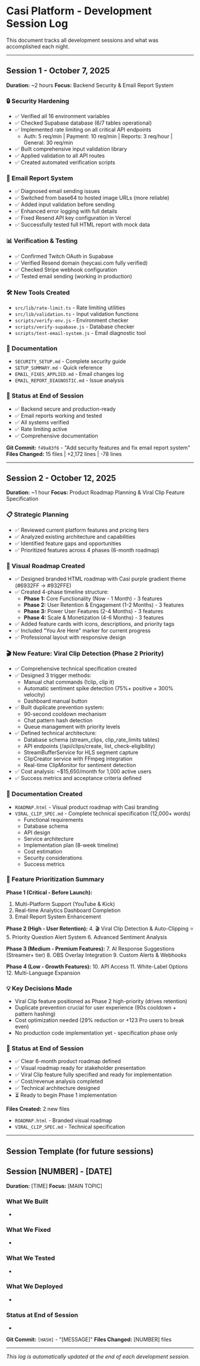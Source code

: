 # Casi Platform - Development Session Log

This document tracks all development sessions and what was accomplished each night.

---

## **Session 1 - October 7, 2025**
**Duration:** ~2 hours
**Focus:** Backend Security & Email Report System

### **🔒 Security Hardening**
- ✅ Verified all 16 environment variables
- ✅ Checked Supabase database (6/7 tables operational)
- ✅ Implemented rate limiting on all critical API endpoints
  - Auth: 5 req/min | Payment: 10 req/min | Reports: 3 req/hour | General: 30 req/min
- ✅ Built comprehensive input validation library
- ✅ Applied validation to all API routes
- ✅ Created automated verification scripts

### **📧 Email Report System**
- ✅ Diagnosed email sending issues
- ✅ Switched from base64 to hosted image URLs (more reliable)
- ✅ Added input validation before sending
- ✅ Enhanced error logging with full details
- ✅ Fixed Resend API key configuration in Vercel
- ✅ Successfully tested full HTML report with mock data

### **📊 Verification & Testing**
- ✅ Confirmed Twitch OAuth in Supabase
- ✅ Verified Resend domain (heycasi.com fully verified)
- ✅ Checked Stripe webhook configuration
- ✅ Tested email sending (working in production)

### **🛠️ New Tools Created**
- `src/lib/rate-limit.ts` - Rate limiting utilities
- `src/lib/validation.ts` - Input validation functions
- `scripts/verify-env.js` - Environment checker
- `scripts/verify-supabase.js` - Database checker
- `scripts/test-email-system.js` - Email diagnostic tool

### **📝 Documentation**
- `SECURITY_SETUP.md` - Complete security guide
- `SETUP_SUMMARY.md` - Quick reference
- `EMAIL_FIXES_APPLIED.md` - Email changes log
- `EMAIL_REPORT_DIAGNOSTIC.md` - Issue analysis

### **🎯 Status at End of Session**
- ✅ Backend secure and production-ready
- ✅ Email reports working and tested
- ✅ All systems verified
- ✅ Rate limiting active
- ✅ Comprehensive documentation

**Git Commit:** `f49a83f6` - "Add security features and fix email report system"
**Files Changed:** 15 files | +2,172 lines | -78 lines

---

## **Session 2 - October 12, 2025**
**Duration:** ~1 hour
**Focus:** Product Roadmap Planning & Viral Clip Feature Specification

### **📋 Strategic Planning**
- ✅ Reviewed current platform features and pricing tiers
- ✅ Analyzed existing architecture and capabilities
- ✅ Identified feature gaps and opportunities
- ✅ Prioritized features across 4 phases (6-month roadmap)

### **🎨 Visual Roadmap Created**
- ✅ Designed branded HTML roadmap with Casi purple gradient theme (#6932FF → #932FFE)
- ✅ Created 4-phase timeline structure:
  - **Phase 1:** Core Functionality (Now - 1 Month) - 3 features
  - **Phase 2:** User Retention & Engagement (1-2 Months) - 3 features
  - **Phase 3:** Power User Features (2-4 Months) - 3 features
  - **Phase 4:** Scale & Monetization (4-6 Months) - 3 features
- ✅ Added feature cards with icons, descriptions, and priority tags
- ✅ Included "You Are Here" marker for current progress
- ✅ Professional layout with responsive design

### **🎬 New Feature: Viral Clip Detection (Phase 2 Priority)**
- ✅ Comprehensive technical specification created
- ✅ Designed 3 trigger methods:
  - Manual chat commands (!clip, clip it)
  - Automatic sentiment spike detection (75%+ positive + 300% velocity)
  - Dashboard manual button
- ✅ Built duplicate prevention system:
  - 90-second cooldown mechanism
  - Chat pattern hash detection
  - Queue management with priority levels
- ✅ Defined technical architecture:
  - Database schema (stream_clips, clip_rate_limits tables)
  - API endpoints (/api/clips/create, list, check-eligibility)
  - StreamBufferService for HLS segment capture
  - ClipCreator service with FFmpeg integration
  - Real-time ClipMonitor for sentiment detection
- ✅ Cost analysis: ~$15,650/month for 1,000 active users
- ✅ Success metrics and acceptance criteria defined

### **📝 Documentation Created**
- `ROADMAP.html` - Visual product roadmap with Casi branding
- `VIRAL_CLIP_SPEC.md` - Complete technical specification (12,000+ words)
  - Functional requirements
  - Database schema
  - API design
  - Service architecture
  - Implementation plan (8-week timeline)
  - Cost estimation
  - Security considerations
  - Success metrics

### **🎯 Feature Prioritization Summary**
**Phase 1 (Critical - Before Launch):**
1. Multi-Platform Support (YouTube & Kick)
2. Real-time Analytics Dashboard Completion
3. Email Report System Enhancement

**Phase 2 (High - User Retention):**
4. 🎬 Viral Clip Detection & Auto-Clipping ⭐
5. Priority Question Alert System
6. Advanced Sentiment Analysis

**Phase 3 (Medium - Premium Features):**
7. AI Response Suggestions (Streamer+ tier)
8. OBS Overlay Integration
9. Custom Alerts & Webhooks

**Phase 4 (Low - Growth Features):**
10. API Access
11. White-Label Options
12. Multi-Language Expansion

### **💡 Key Decisions Made**
- Viral Clip feature positioned as Phase 2 high-priority (drives retention)
- Duplicate prevention crucial for user experience (90s cooldown + pattern hashing)
- Cost optimization needed (29% reduction or +123 Pro users to break even)
- No production code implementation yet - specification phase only

### **🎯 Status at End of Session**
- ✅ Clear 6-month product roadmap defined
- ✅ Visual roadmap ready for stakeholder presentation
- ✅ Viral Clip feature fully specified and ready for implementation
- ✅ Cost/revenue analysis completed
- ✅ Technical architecture designed
- ⏳ Ready to begin Phase 1 implementation

**Files Created:** 2 new files
- `ROADMAP.html` - Branded visual roadmap
- `VIRAL_CLIP_SPEC.md` - Technical specification

---

## **Session Template (for future sessions)**

## **Session [NUMBER] - [DATE]**
**Duration:** [TIME]
**Focus:** [MAIN TOPIC]

### **What We Built**
-

### **What We Fixed**
-

### **What We Tested**
-

### **What We Deployed**
-

### **Status at End of Session**
-

**Git Commit:** `[HASH]` - "[MESSAGE]"
**Files Changed:** [NUMBER] files

---

*This log is automatically updated at the end of each development session.*
